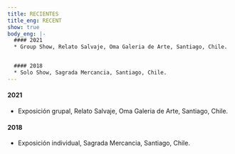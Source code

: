 ```yaml
---
title: RECIENTES
title_eng: RECENT
show: true
body_eng: |-
  #### 2021
  * Group Show, Relato Salvaje, Oma Galeria de Arte, Santiago, Chile.


  #### 2018
  * Solo Show, Sagrada Mercancia, Santiago, Chile.
---
```

#### 2021
* Exposición grupal, Relato Salvaje, Oma Galeria de Arte, Santiago, Chile.


#### 2018
* Exposición individual, Sagrada Mercancia, Santiago, Chile.